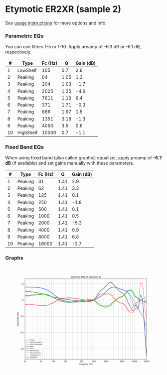 # Etymotic ER2XR (sample 2)
See [usage instructions](https://github.com/jaakkopasanen/AutoEq#usage) for more options and info.

### Parametric EQs
You can use filters 1-5 or 1-10. Apply preamp of -6.3 dB or -6.1 dB, respectively.

|   # | Type      |   Fc (Hz) |    Q |   Gain (dB) |
|-----|-----------|-----------|------|-------------|
|   1 | LowShelf  |       105 | 0.7  |         2.6 |
|   2 | Peaking   |        64 | 1.05 |         1.3 |
|   3 | Peaking   |       204 | 1.03 |        -1.7 |
|   4 | Peaking   |      2025 | 1.25 |        -4.6 |
|   5 | Peaking   |      7611 | 1.16 |         6.4 |
|   6 | Peaking   |       371 | 1.71 |        -0.3 |
|   7 | Peaking   |       886 | 1.97 |         1.5 |
|   8 | Peaking   |      1351 | 3.18 |        -1.3 |
|   9 | Peaking   |      4050 | 3.5  |         0.6 |
|  10 | HighShelf |     10000 | 0.7  |        -1.1 |

### Fixed Band EQs
When using fixed band (also called graphic) equalizer, apply preamp of **-6.7 dB** (if available) and set gains manually with these parameters.

|   # | Type    |   Fc (Hz) |    Q |   Gain (dB) |
|-----|---------|-----------|------|-------------|
|   1 | Peaking |        31 | 1.41 |         2.9 |
|   2 | Peaking |        62 | 1.41 |         3.3 |
|   3 | Peaking |       125 | 1.41 |         0.1 |
|   4 | Peaking |       250 | 1.41 |        -1.8 |
|   5 | Peaking |       500 | 1.41 |         0.1 |
|   6 | Peaking |      1000 | 1.41 |         0.5 |
|   7 | Peaking |      2000 | 1.41 |        -5.3 |
|   8 | Peaking |      4000 | 1.41 |         0.9 |
|   9 | Peaking |      8000 | 1.41 |         6.8 |
|  10 | Peaking |     16000 | 1.41 |        -2.7 |

### Graphs
![](./Etymotic%20ER2XR%20(sample%202).png)
